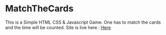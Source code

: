 # MatchTheCards

This is a Simple HTML CSS & Javascript Game. One has to match the cards and the time will be counted.
Site is live here : [Here](https://matchthecards-game.netlify.app)
